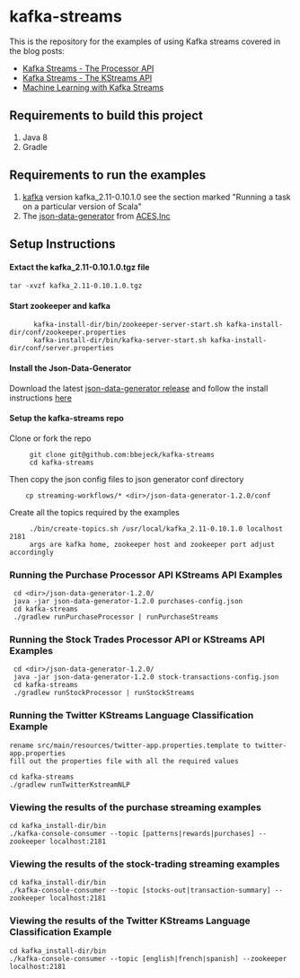 # kafka-streams
This is the repository for the examples of using Kafka streams covered in the blog posts: 

 *   [Kafka Streams - The Processor API](http://codingjunkie.net/kafka-processor-part1/)
 *   [Kafka Streams - The KStreams API](http://codingjunkie.net/kafka-streams-part2/)
 *   [Machine Learning with Kafka Streams](http://codingjunkie.net/kafka-streams-machine-learning/)


## Requirements to build this project

1.    Java 8
2.    Gradle

## Requirements to run the examples

1.    [kafka](https://github.com/apache/kafka) version kafka_2.11-0.10.1.0 see the section marked "Running a task on a particular version of Scala"
2.    The [json-data-generator](https://github.com/acesinc/json-data-generator) from [ACES,Inc](http://acesinc.net/) 


## Setup Instructions

#### Extact the kafka_2.11-0.10.1.0.tgz file ####
    tar -xvzf kafka_2.11-0.10.1.0.tgz


#### Start zookeeper and kafka
```
      kafka-install-dir/bin/zookeeper-server-start.sh kafka-install-dir/conf/zookeeper.properties
      kafka-install-dir/bin/kafka-server-start.sh kafka-install-dir/conf/server.properties
```

#### Install the Json-Data-Generator  
Download the latest [json-data-generator release](https://github.com/acesinc/json-data-generator/releases) and follow the install instructions [here](http://acesinc.net/introducing-a-streaming-json-data-generator/)

#### Setup the kafka-streams repo
Clone or fork the repo
```
     git clone git@github.com:bbejeck/kafka-streams    
     cd kafka-streams
```     
Then copy the json config files to json generator conf directory
```
    cp streaming-workflows/* <dir>/json-data-generator-1.2.0/conf
```    
    
Create all the topics required by the examples
```
     ./bin/create-topics.sh /usr/local/kafka_2.11-0.10.1.0 localhost 2181
     args are kafka home, zookeeper host and zookeeper port adjust accordingly
```     

### Running the Purchase Processor API KStreams API Examples ###
     cd <dir>/json-data-generator-1.2.0/
     java -jar json-data-generator-1.2.0 purchases-config.json
     cd kafka-streams
     ./gradlew runPurchaseProcessor | runPurchaseStreams
     

### Running the Stock Trades Processor API or KStreams API Examples ###
     cd <dir>/json-data-generator-1.2.0/
     java -jar json-data-generator-1.2.0 stock-transactions-config.json
     cd kafka-streams
     ./gradlew runStockProcessor | runStockStreams
     
### Running the Twitter KStreams Language Classification Example ###
    rename src/main/resources/twitter-app.properties.template to twitter-app.properties 
    fill out the properties file with all the required values
    
    cd kafka-streams
    ./gradlew runTwitterKstreamNLP 

### Viewing the results of the purchase streaming examples ###
    cd kafka_install-dir/bin
    ./kafka-console-consumer --topic [patterns|rewards|purchases] --zookeeper localhost:2181
     
### Viewing the results of the stock-trading streaming examples ###
    cd kafka_install-dir/bin
    ./kafka-console-consumer --topic [stocks-out|transaction-summary] --zookeeper localhost:2181
    
### Viewing the results of the Twitter KStreams Language Classification Example ###
    cd kafka_install-dir/bin
    ./kafka-console-consumer --topic [english|french|spanish] --zookeeper localhost:2181    
          
